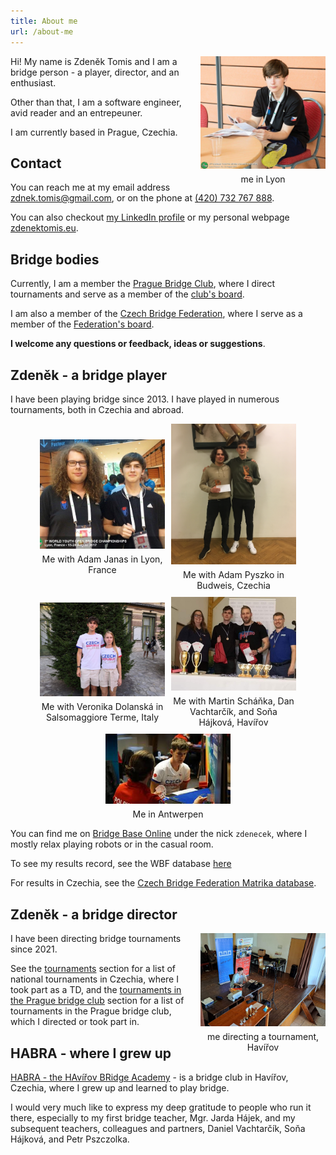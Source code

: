 ```yaml
---
title: About me
url: /about-me
---
```


<style>
.img-container.gallery {
    display: flex;
    flex-wrap: wrap;
    justify-content: center;
    align-items: center;
    gap: 10px;
    flex-direction: row;
}

.img-container.me {
    float: right;
    padding-left: 10px;
}

.img-container div {
 max-width: 200px;
}

.img-container span {
    margin-top: 5px;
    text-align: center;
    display: block;
}
</style>

<div class="img-container me"> <div>
<img src="me-lyon.jpg" alt="Zdeněk Tomis">
<span>me in Lyon</span>
</div></div>  

Hi! My name is Zdeněk Tomis and I am a bridge person - a player, director, and
an enthusiast.

Other than that, I am a software engineer, avid reader and an entrepeuner.

I am currently based in Prague, Czechia.

## Contact

You can reach me at my email address
[zdnek.tomis@gmail.com](mailto:zdnek.tomis@gmail.com), or on the phone at
[(420) 732 767 888](tel:00420732767888).

You can also checkout [my LinkedIn profile](linkedin.com/in/zdenek-tomis) or my
personal webpage [zdenektomis.eu](https://zdenektomis.eu).

## Bridge bodies

Currently, I am a member the [Prague Bridge Club](https://bkpraha.cz), where I
direct tournaments and serve as a member of the
[club's board](https://bkpraha.cz/klub).

I am also a member of the
[Czech Bridge Federation](https://www.czechbridge.cz/), where I serve as a
member of the [Federation's board](https://www.czechbridge.cz/union).

**I welcome any questions or feedback, ideas or suggestions**.

## Zdeněk - a bridge player

I have been playing bridge since 2013. I have played in numerous tournaments,
both in Czechia and abroad.


<div class="img-container gallery">
<div>
<img alt="Me with Adam Janas in Lyon, France" src="me-adamj.jpg">
<span>Me with Adam Janas in Lyon, France</span>
</div>
<div>
<img alt="Me with Adam Pyszko in Budweis" src="me-adamp.jpg">
<span>Me with Adam Pyszko in Budweis, Czechia</span>
</div>
<div>
<img alt="Me with Veronika Dolanská in Salsomaggiore Terme, Italy" src="me-verca.jpg">
<span>Me with Veronika Dolanská in Salsomaggiore Terme, Italy</span>
</div>
<div>
<img alt="Me with Martin Scháňka" src="me-martin.jpg">
<span>Me with Martin Scháňka, Dan Vachtarčík, and Soňa Hájková, Havířov</span>
</div>
<div>
<img alt="Me in Antwerpen" src="me-antwerp.jpg">
<span>Me in Antwerpen</span>
</div>
</div>

You can find me on [Bridge Base Online](https://www.bridgebase.com) under the nick `zdenecek`, where I mostly relax playing robots or in the casual room.

To see my results record, see the WBF database [here](http://db.worldbridge.org/Repository/peopleforscrappcm/person.asp)

For results in Czechia, see the [Czech Bridge Federation Matrika database](https://matrikacbs.cz/Detail-hrace.aspx?id=2876).


## Zdeněk - a bridge director

<div class="img-container me"> <div>
<img src="me-td.jpg" alt="Zdeněk Tomis">
<span>me directing a tournament, Havířov</span>
</div></div>  

I have been directing bridge tournaments since 2021. 

See the [tournaments](/en/tournaments) section for a list of national tournaments in Czechia, where I took part as a TD, and
the [tournaments in the Prague bridge club](/en/bkp-tournaments) section for a list of tournaments in the Prague bridge club, which I directed or took part in.


## HABRA - where I grew up

[HABRA - the HAvířov BRidge Academy](https://bridzhavirov.cz) - is a bridge club in Havířov, Czechia, where I grew up and learned to play bridge.

I would very much like to express my deep gratitude to people who run it there, especially to my first bridge teacher, Mgr. Jarda Hájek, and my subsequent teachers, colleagues and partners, Daniel Vachtarčík, Soňa Hájková, and Petr Pszczolka.
